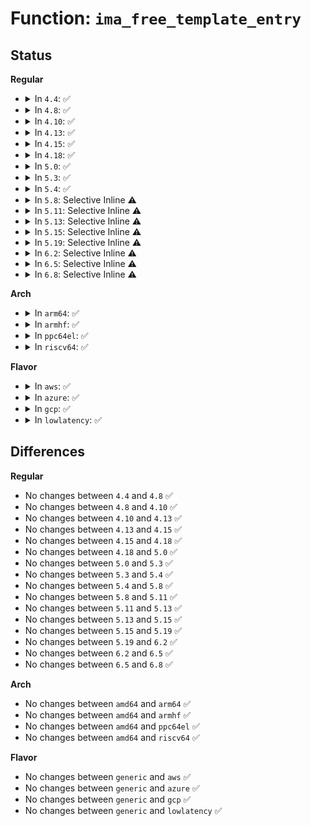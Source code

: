 # Function: <code>ima_free_template_entry</code>

## Status
<b>Regular</b>
<ul>
<li>
<details>
<summary>In <code>4.4</code>: ✅</summary>

```c
void ima_free_template_entry(struct ima_template_entry *entry);
```

**Collision:** Unique Global

**Inline:** No

**Transformation:** False

**Instances:**

```
In security/integrity/ima/ima_api.c (ffffffff81398510)
Location: security/integrity/ima/ima_api.c:27
Inline: False
Direct callers:
  - security/integrity/ima/ima_init.c:ima_add_boot_aggregate
  - security/integrity/ima/ima_api.c:ima_alloc_init_template
  - security/integrity/ima/ima_api.c:ima_add_violation
  - security/integrity/ima/ima_api.c:ima_store_measurement
```
**Symbols:**

```
ffffffff81398510-ffffffff8139855b: ima_free_template_entry (STB_GLOBAL)
```
</details>
</li>
<li>
<details>
<summary>In <code>4.8</code>: ✅</summary>

```c
void ima_free_template_entry(struct ima_template_entry *entry);
```

**Collision:** Unique Global

**Inline:** No

**Transformation:** False

**Instances:**

```
In security/integrity/ima/ima_api.c (ffffffff813d4ac0)
Location: security/integrity/ima/ima_api.c:27
Inline: False
Direct callers:
  - security/integrity/ima/ima_init.c:ima_add_boot_aggregate
  - security/integrity/ima/ima_api.c:ima_store_measurement
  - security/integrity/ima/ima_api.c:ima_add_violation
  - security/integrity/ima/ima_api.c:ima_alloc_init_template
```
**Symbols:**

```
ffffffff813d4ac0-ffffffff813d4b0b: ima_free_template_entry (STB_GLOBAL)
```
</details>
</li>
<li>
<details>
<summary>In <code>4.10</code>: ✅</summary>

```c
void ima_free_template_entry(struct ima_template_entry *entry);
```

**Collision:** Unique Global

**Inline:** No

**Transformation:** False

**Instances:**

```
In security/integrity/ima/ima_api.c (ffffffff813ec510)
Location: security/integrity/ima/ima_api.c:27
Inline: False
Direct callers:
  - security/integrity/ima/ima_init.c:ima_add_boot_aggregate
  - security/integrity/ima/ima_api.c:ima_store_measurement
  - security/integrity/ima/ima_api.c:ima_add_violation
  - security/integrity/ima/ima_api.c:ima_alloc_init_template
  - security/integrity/ima/ima_template.c:ima_restore_measurement_list
```
**Symbols:**

```
ffffffff813ec510-ffffffff813ec55b: ima_free_template_entry (STB_GLOBAL)
```
</details>
</li>
<li>
<details>
<summary>In <code>4.13</code>: ✅</summary>

```c
void ima_free_template_entry(struct ima_template_entry *entry);
```

**Collision:** Unique Global

**Inline:** No

**Transformation:** False

**Instances:**

```
In security/integrity/ima/ima_api.c (ffffffff813f88f0)
Location: security/integrity/ima/ima_api.c:27
Inline: False
Direct callers:
  - security/integrity/ima/ima_init.c:ima_add_boot_aggregate
  - security/integrity/ima/ima_api.c:ima_store_measurement
  - security/integrity/ima/ima_api.c:ima_add_violation
  - security/integrity/ima/ima_api.c:ima_alloc_init_template
  - security/integrity/ima/ima_template.c:ima_restore_measurement_list
```
**Symbols:**

```
ffffffff813f88f0-ffffffff813f893b: ima_free_template_entry (STB_GLOBAL)
```
</details>
</li>
<li>
<details>
<summary>In <code>4.15</code>: ✅</summary>

```c
void ima_free_template_entry(struct ima_template_entry *entry);
```

**Collision:** Unique Global

**Inline:** No

**Transformation:** False

**Instances:**

```
In security/integrity/ima/ima_api.c (ffffffff81420d20)
Location: security/integrity/ima/ima_api.c:27
Inline: False
Direct callers:
  - security/integrity/ima/ima_init.c:ima_add_boot_aggregate
  - security/integrity/ima/ima_api.c:ima_store_measurement
  - security/integrity/ima/ima_api.c:ima_add_violation
  - security/integrity/ima/ima_api.c:ima_alloc_init_template
  - security/integrity/ima/ima_template.c:ima_restore_measurement_list
```
**Symbols:**

```
ffffffff81420d20-ffffffff81420d6b: ima_free_template_entry (STB_GLOBAL)
```
</details>
</li>
<li>
<details>
<summary>In <code>4.18</code>: ✅</summary>

```c
void ima_free_template_entry(struct ima_template_entry *entry);
```

**Collision:** Unique Global

**Inline:** No

**Transformation:** False

**Instances:**

```
In security/integrity/ima/ima_api.c (ffffffff81453290)
Location: security/integrity/ima/ima_api.c:28
Inline: False
Direct callers:
  - security/integrity/ima/ima_init.c:ima_add_boot_aggregate
  - security/integrity/ima/ima_api.c:ima_store_measurement
  - security/integrity/ima/ima_api.c:ima_add_violation
  - security/integrity/ima/ima_api.c:ima_alloc_init_template
  - security/integrity/ima/ima_template.c:ima_restore_measurement_list
```
**Symbols:**

```
ffffffff81453290-ffffffff814532db: ima_free_template_entry (STB_GLOBAL)
```
</details>
</li>
<li>
<details>
<summary>In <code>5.0</code>: ✅</summary>

```c
void ima_free_template_entry(struct ima_template_entry *entry);
```

**Collision:** Unique Global

**Inline:** No

**Transformation:** False

**Instances:**

```
In security/integrity/ima/ima_api.c (ffffffff81470470)
Location: security/integrity/ima/ima_api.c:27
Inline: False
Direct callers:
  - security/integrity/ima/ima_init.c:ima_add_boot_aggregate
  - security/integrity/ima/ima_api.c:ima_store_measurement
  - security/integrity/ima/ima_api.c:ima_add_violation
  - security/integrity/ima/ima_api.c:ima_alloc_init_template
  - security/integrity/ima/ima_template.c:ima_restore_measurement_list
```
**Symbols:**

```
ffffffff81470470-ffffffff814704bb: ima_free_template_entry (STB_GLOBAL)
```
</details>
</li>
<li>
<details>
<summary>In <code>5.3</code>: ✅</summary>

```c
void ima_free_template_entry(struct ima_template_entry *entry);
```

**Collision:** Unique Global

**Inline:** No

**Transformation:** False

**Instances:**

```
In security/integrity/ima/ima_api.c (ffffffff8149de20)
Location: security/integrity/ima/ima_api.c:23
Inline: False
Direct callers:
  - security/integrity/ima/ima_init.c:ima_add_boot_aggregate
  - security/integrity/ima/ima_api.c:ima_store_measurement
  - security/integrity/ima/ima_api.c:ima_add_violation
  - security/integrity/ima/ima_api.c:ima_alloc_init_template
  - security/integrity/ima/ima_template.c:ima_restore_measurement_list
```
**Symbols:**

```
ffffffff8149de20-ffffffff8149de67: ima_free_template_entry (STB_GLOBAL)
```
</details>
</li>
<li>
<details>
<summary>In <code>5.4</code>: ✅</summary>

```c
void ima_free_template_entry(struct ima_template_entry *entry);
```

**Collision:** Unique Global

**Inline:** No

**Transformation:** False

**Instances:**

```
In security/integrity/ima/ima_api.c (ffffffff814b8290)
Location: security/integrity/ima/ima_api.c:23
Inline: False
Direct callers:
  - security/integrity/ima/ima_init.c:ima_add_boot_aggregate
  - security/integrity/ima/ima_main.c:process_buffer_measurement
  - security/integrity/ima/ima_api.c:ima_store_measurement
  - security/integrity/ima/ima_api.c:ima_add_violation
  - security/integrity/ima/ima_api.c:ima_alloc_init_template
  - security/integrity/ima/ima_template.c:ima_restore_measurement_list
```
**Symbols:**

```
ffffffff814b8290-ffffffff814b82d7: ima_free_template_entry (STB_GLOBAL)
```
</details>
</li>
<li>
<details>
<summary>In <code>5.8</code>: Selective Inline ⚠️</summary>

```c
void ima_free_template_entry(struct ima_template_entry *entry);
```

**Collision:** Unique Global

**Inline:** Selective

**Transformation:** False

**Instances:**

```
In security/integrity/ima/ima_api.c (ffffffff815185fd)
Location: security/integrity/ima/ima_api.c:23
Inline: True
Inline callers:
  - security/integrity/ima/ima_api.c:ima_store_measurement
  - security/integrity/ima/ima_api.c:ima_add_violation
  - security/integrity/ima/ima_api.c:ima_alloc_init_template
Direct callers:
  - security/integrity/ima/ima_init.c:ima_add_boot_aggregate
  - security/integrity/ima/ima_main.c:process_buffer_measurement
  - security/integrity/ima/ima_template.c:ima_restore_template_data
```
**Symbols:**

```
ffffffff81517e40-ffffffff81517e91: ima_free_template_entry (STB_GLOBAL)
```
</details>
</li>
<li>
<details>
<summary>In <code>5.11</code>: Selective Inline ⚠️</summary>

```c
void ima_free_template_entry(struct ima_template_entry *entry);
```

**Collision:** Unique Global

**Inline:** Selective

**Transformation:** False

**Instances:**

```
In security/integrity/ima/ima_api.c (ffffffff815355cd)
Location: security/integrity/ima/ima_api.c:23
Inline: True
Inline callers:
  - security/integrity/ima/ima_api.c:ima_store_measurement
  - security/integrity/ima/ima_api.c:ima_add_violation
  - security/integrity/ima/ima_api.c:ima_alloc_init_template
Direct callers:
  - security/integrity/ima/ima_init.c:ima_add_boot_aggregate
  - security/integrity/ima/ima_main.c:process_buffer_measurement
  - security/integrity/ima/ima_template.c:ima_restore_template_data
```
**Symbols:**

```
ffffffff81534e10-ffffffff81534e61: ima_free_template_entry (STB_GLOBAL)
```
</details>
</li>
<li>
<details>
<summary>In <code>5.13</code>: Selective Inline ⚠️</summary>

```c
void ima_free_template_entry(struct ima_template_entry *entry);
```

**Collision:** Unique Global

**Inline:** Selective

**Transformation:** False

**Instances:**

```
In security/integrity/ima/ima_api.c (ffffffff8153dbed)
Location: security/integrity/ima/ima_api.c:23
Inline: True
Inline callers:
  - security/integrity/ima/ima_api.c:ima_store_measurement
  - security/integrity/ima/ima_api.c:ima_add_violation
  - security/integrity/ima/ima_api.c:ima_alloc_init_template
Direct callers:
  - security/integrity/ima/ima_init.c:ima_add_boot_aggregate
  - security/integrity/ima/ima_main.c:process_buffer_measurement
  - security/integrity/ima/ima_template.c:ima_restore_template_data
```
**Symbols:**

```
ffffffff8153d440-ffffffff8153d491: ima_free_template_entry (STB_GLOBAL)
```
</details>
</li>
<li>
<details>
<summary>In <code>5.15</code>: Selective Inline ⚠️</summary>

```c
void ima_free_template_entry(struct ima_template_entry *entry);
```

**Collision:** Unique Global

**Inline:** Selective

**Transformation:** False

**Instances:**

```
In security/integrity/ima/ima_api.c (ffffffff8159ca95)
Location: security/integrity/ima/ima_api.c:23
Inline: True
Inline callers:
  - security/integrity/ima/ima_api.c:ima_store_measurement
  - security/integrity/ima/ima_api.c:ima_add_violation
  - security/integrity/ima/ima_api.c:ima_alloc_init_template
Direct callers:
  - security/integrity/ima/ima_init.c:ima_add_boot_aggregate
  - security/integrity/ima/ima_main.c:process_buffer_measurement
  - security/integrity/ima/ima_template.c:ima_restore_template_data
```
**Symbols:**

```
ffffffff8159c2c0-ffffffff8159c311: ima_free_template_entry (STB_GLOBAL)
```
</details>
</li>
<li>
<details>
<summary>In <code>5.19</code>: Selective Inline ⚠️</summary>

```c
void ima_free_template_entry(struct ima_template_entry *entry);
```

**Collision:** Unique Global

**Inline:** Selective

**Transformation:** False

**Instances:**

```
In security/integrity/ima/ima_api.c (ffffffff81641c00)
Location: security/integrity/ima/ima_api.c:24
Inline: True
Inline callers:
  - security/integrity/ima/ima_api.c:ima_store_measurement
  - security/integrity/ima/ima_api.c:ima_add_violation
  - security/integrity/ima/ima_api.c:ima_alloc_init_template
Direct callers:
  - security/integrity/ima/ima_init.c:ima_add_boot_aggregate
  - security/integrity/ima/ima_main.c:process_buffer_measurement
  - security/integrity/ima/ima_template.c:ima_restore_template_data
```
**Symbols:**

```
ffffffff816412e0-ffffffff81641339: ima_free_template_entry (STB_GLOBAL)
```
</details>
</li>
<li>
<details>
<summary>In <code>6.2</code>: Selective Inline ⚠️</summary>

```c
void ima_free_template_entry(struct ima_template_entry *entry);
```

**Collision:** Unique Global

**Inline:** Selective

**Transformation:** False

**Instances:**

```
In security/integrity/ima/ima_api.c (ffffffff816f9c60)
Location: security/integrity/ima/ima_api.c:24
Inline: True
Inline callers:
  - security/integrity/ima/ima_api.c:ima_store_measurement
  - security/integrity/ima/ima_api.c:ima_add_violation
  - security/integrity/ima/ima_api.c:ima_alloc_init_template
Direct callers:
  - security/integrity/ima/ima_init.c:ima_add_boot_aggregate
  - security/integrity/ima/ima_main.c:process_buffer_measurement
  - security/integrity/ima/ima_template.c:ima_restore_template_data
```
**Symbols:**

```
ffffffff816f92a0-ffffffff816f92f9: ima_free_template_entry (STB_GLOBAL)
```
</details>
</li>
<li>
<details>
<summary>In <code>6.5</code>: Selective Inline ⚠️</summary>

```c
void ima_free_template_entry(struct ima_template_entry *entry);
```

**Collision:** Unique Global

**Inline:** Selective

**Transformation:** False

**Instances:**

```
In security/integrity/ima/ima_api.c (ffffffff81733d92)
Location: security/integrity/ima/ima_api.c:23
Inline: True
Inline callers:
  - security/integrity/ima/ima_api.c:ima_store_measurement
  - security/integrity/ima/ima_api.c:ima_add_violation
  - security/integrity/ima/ima_api.c:ima_alloc_init_template
Direct callers:
  - security/integrity/ima/ima_init.c:ima_add_boot_aggregate
  - security/integrity/ima/ima_main.c:process_buffer_measurement
  - security/integrity/ima/ima_template.c:ima_restore_template_data
```
**Symbols:**

```
ffffffff81733400-ffffffff81733459: ima_free_template_entry (STB_GLOBAL)
```
</details>
</li>
<li>
<details>
<summary>In <code>6.8</code>: Selective Inline ⚠️</summary>

```c
void ima_free_template_entry(struct ima_template_entry *entry);
```

**Collision:** Unique Global

**Inline:** Selective

**Transformation:** False

**Instances:**

```
In security/integrity/ima/ima_api.c (ffffffff81774882)
Location: security/integrity/ima/ima_api.c:23
Inline: True
Inline callers:
  - security/integrity/ima/ima_api.c:ima_store_measurement
  - security/integrity/ima/ima_api.c:ima_add_violation
  - security/integrity/ima/ima_api.c:ima_alloc_init_template
Direct callers:
  - security/integrity/ima/ima_init.c:ima_add_boot_aggregate
  - security/integrity/ima/ima_main.c:process_buffer_measurement
  - security/integrity/ima/ima_template.c:ima_restore_template_data
```
**Symbols:**

```
ffffffff81773e20-ffffffff81773e79: ima_free_template_entry (STB_GLOBAL)
```
</details>
</li>
</ul>
<b>Arch</b>
<ul>
<li>
<details>
<summary>In <code>arm64</code>: ✅</summary>

```c
void ima_free_template_entry(struct ima_template_entry *entry);
```

**Collision:** Unique Global

**Inline:** No

**Transformation:** False

**Instances:**

```
In security/integrity/ima/ima_api.c (ffff8000105b04f0)
Location: security/integrity/ima/ima_api.c:23
Inline: False
Direct callers:
  - security/integrity/ima/ima_init.c:ima_add_boot_aggregate
  - security/integrity/ima/ima_main.c:process_buffer_measurement
  - security/integrity/ima/ima_api.c:ima_store_measurement
  - security/integrity/ima/ima_api.c:ima_add_violation
  - security/integrity/ima/ima_api.c:ima_alloc_init_template
  - security/integrity/ima/ima_template.c:ima_restore_measurement_list
```
**Symbols:**

```
ffff8000105b04f0-ffff8000105b0554: ima_free_template_entry (STB_GLOBAL)
```
</details>
</li>
<li>
<details>
<summary>In <code>armhf</code>: ✅</summary>

```c
void ima_free_template_entry(struct ima_template_entry *entry);
```

**Collision:** Unique Global

**Inline:** No

**Transformation:** False

**Instances:**

```
In security/integrity/ima/ima_api.c (c075fc20)
Location: security/integrity/ima/ima_api.c:23
Inline: False
Direct callers:
  - security/integrity/ima/ima_init.c:ima_add_boot_aggregate
  - security/integrity/ima/ima_main.c:process_buffer_measurement
  - security/integrity/ima/ima_api.c:ima_store_measurement
  - security/integrity/ima/ima_api.c:ima_add_violation
  - security/integrity/ima/ima_api.c:ima_alloc_init_template
  - security/integrity/ima/ima_template.c:ima_restore_measurement_list
```
**Symbols:**

```
c075fc20-c075fc78: ima_free_template_entry (STB_GLOBAL)
```
</details>
</li>
<li>
<details>
<summary>In <code>ppc64el</code>: ✅</summary>

```c
void ima_free_template_entry(struct ima_template_entry *entry);
```

**Collision:** Unique Global

**Inline:** No

**Transformation:** False

**Instances:**

```
In security/integrity/ima/ima_api.c (c000000000730110)
Location: security/integrity/ima/ima_api.c:23
Inline: False
Direct callers:
  - security/integrity/ima/ima_init.c:ima_add_boot_aggregate
  - security/integrity/ima/ima_main.c:process_buffer_measurement
  - security/integrity/ima/ima_api.c:ima_store_measurement
  - security/integrity/ima/ima_api.c:ima_add_violation
  - security/integrity/ima/ima_api.c:ima_alloc_init_template
  - security/integrity/ima/ima_template.c:ima_restore_measurement_list
```
**Symbols:**

```
c000000000730110-c0000000007301a4: ima_free_template_entry (STB_GLOBAL)
```
</details>
</li>
<li>
<details>
<summary>In <code>riscv64</code>: ✅</summary>

```c
void ima_free_template_entry(struct ima_template_entry *entry);
```

**Collision:** Unique Global

**Inline:** No

**Transformation:** False

**Instances:**

```
In security/integrity/ima/ima_api.c (ffffffe0003f8194)
Location: security/integrity/ima/ima_api.c:23
Inline: False
Direct callers:
  - security/integrity/ima/ima_init.c:ima_add_boot_aggregate
  - security/integrity/ima/ima_main.c:process_buffer_measurement
  - security/integrity/ima/ima_api.c:ima_store_measurement
  - security/integrity/ima/ima_api.c:ima_add_violation
  - security/integrity/ima/ima_api.c:ima_alloc_init_template
  - security/integrity/ima/ima_template.c:ima_restore_measurement_list
```
**Symbols:**

```
ffffffe0003f8194-ffffffe0003f81ec: ima_free_template_entry (STB_GLOBAL)
```
</details>
</li>
</ul>
<b>Flavor</b>
<ul>
<li>
<details>
<summary>In <code>aws</code>: ✅</summary>

```c
void ima_free_template_entry(struct ima_template_entry *entry);
```

**Collision:** Unique Global

**Inline:** No

**Transformation:** False

**Instances:**

```
In security/integrity/ima/ima_api.c (ffffffff814b0870)
Location: security/integrity/ima/ima_api.c:23
Inline: False
Direct callers:
  - security/integrity/ima/ima_init.c:ima_add_boot_aggregate
  - security/integrity/ima/ima_main.c:process_buffer_measurement
  - security/integrity/ima/ima_api.c:ima_store_measurement
  - security/integrity/ima/ima_api.c:ima_add_violation
  - security/integrity/ima/ima_api.c:ima_alloc_init_template
  - security/integrity/ima/ima_template.c:ima_restore_measurement_list
```
**Symbols:**

```
ffffffff814b0870-ffffffff814b08b7: ima_free_template_entry (STB_GLOBAL)
```
</details>
</li>
<li>
<details>
<summary>In <code>azure</code>: ✅</summary>

```c
void ima_free_template_entry(struct ima_template_entry *entry);
```

**Collision:** Unique Global

**Inline:** No

**Transformation:** False

**Instances:**

```
In security/integrity/ima/ima_api.c (ffffffff814a1290)
Location: security/integrity/ima/ima_api.c:23
Inline: False
Direct callers:
  - security/integrity/ima/ima_init.c:ima_add_boot_aggregate
  - security/integrity/ima/ima_main.c:process_buffer_measurement
  - security/integrity/ima/ima_api.c:ima_store_measurement
  - security/integrity/ima/ima_api.c:ima_add_violation
  - security/integrity/ima/ima_api.c:ima_alloc_init_template
  - security/integrity/ima/ima_template.c:ima_restore_measurement_list
```
**Symbols:**

```
ffffffff814a1290-ffffffff814a12d7: ima_free_template_entry (STB_GLOBAL)
```
</details>
</li>
<li>
<details>
<summary>In <code>gcp</code>: ✅</summary>

```c
void ima_free_template_entry(struct ima_template_entry *entry);
```

**Collision:** Unique Global

**Inline:** No

**Transformation:** False

**Instances:**

```
In security/integrity/ima/ima_api.c (ffffffff814ac900)
Location: security/integrity/ima/ima_api.c:23
Inline: False
Direct callers:
  - security/integrity/ima/ima_init.c:ima_add_boot_aggregate
  - security/integrity/ima/ima_main.c:process_buffer_measurement
  - security/integrity/ima/ima_api.c:ima_store_measurement
  - security/integrity/ima/ima_api.c:ima_add_violation
  - security/integrity/ima/ima_api.c:ima_alloc_init_template
  - security/integrity/ima/ima_template.c:ima_restore_measurement_list
```
**Symbols:**

```
ffffffff814ac900-ffffffff814ac947: ima_free_template_entry (STB_GLOBAL)
```
</details>
</li>
<li>
<details>
<summary>In <code>lowlatency</code>: ✅</summary>

```c
void ima_free_template_entry(struct ima_template_entry *entry);
```

**Collision:** Unique Global

**Inline:** No

**Transformation:** False

**Instances:**

```
In security/integrity/ima/ima_api.c (ffffffff814c5350)
Location: security/integrity/ima/ima_api.c:23
Inline: False
Direct callers:
  - security/integrity/ima/ima_init.c:ima_add_boot_aggregate
  - security/integrity/ima/ima_main.c:process_buffer_measurement
  - security/integrity/ima/ima_api.c:ima_store_measurement
  - security/integrity/ima/ima_api.c:ima_add_violation
  - security/integrity/ima/ima_api.c:ima_alloc_init_template
  - security/integrity/ima/ima_template.c:ima_restore_measurement_list
```
**Symbols:**

```
ffffffff814c5350-ffffffff814c5397: ima_free_template_entry (STB_GLOBAL)
```
</details>
</li>
</ul>

## Differences
<b>Regular</b>
<ul>
<li>
No changes between <code>4.4</code> and <code>4.8</code> ✅
</li>
<li>
No changes between <code>4.8</code> and <code>4.10</code> ✅
</li>
<li>
No changes between <code>4.10</code> and <code>4.13</code> ✅
</li>
<li>
No changes between <code>4.13</code> and <code>4.15</code> ✅
</li>
<li>
No changes between <code>4.15</code> and <code>4.18</code> ✅
</li>
<li>
No changes between <code>4.18</code> and <code>5.0</code> ✅
</li>
<li>
No changes between <code>5.0</code> and <code>5.3</code> ✅
</li>
<li>
No changes between <code>5.3</code> and <code>5.4</code> ✅
</li>
<li>
No changes between <code>5.4</code> and <code>5.8</code> ✅
</li>
<li>
No changes between <code>5.8</code> and <code>5.11</code> ✅
</li>
<li>
No changes between <code>5.11</code> and <code>5.13</code> ✅
</li>
<li>
No changes between <code>5.13</code> and <code>5.15</code> ✅
</li>
<li>
No changes between <code>5.15</code> and <code>5.19</code> ✅
</li>
<li>
No changes between <code>5.19</code> and <code>6.2</code> ✅
</li>
<li>
No changes between <code>6.2</code> and <code>6.5</code> ✅
</li>
<li>
No changes between <code>6.5</code> and <code>6.8</code> ✅
</li>
</ul>
<b>Arch</b>
<ul>
<li>
No changes between <code>amd64</code> and <code>arm64</code> ✅
</li>
<li>
No changes between <code>amd64</code> and <code>armhf</code> ✅
</li>
<li>
No changes between <code>amd64</code> and <code>ppc64el</code> ✅
</li>
<li>
No changes between <code>amd64</code> and <code>riscv64</code> ✅
</li>
</ul>
<b>Flavor</b>
<ul>
<li>
No changes between <code>generic</code> and <code>aws</code> ✅
</li>
<li>
No changes between <code>generic</code> and <code>azure</code> ✅
</li>
<li>
No changes between <code>generic</code> and <code>gcp</code> ✅
</li>
<li>
No changes between <code>generic</code> and <code>lowlatency</code> ✅
</li>
</ul>
